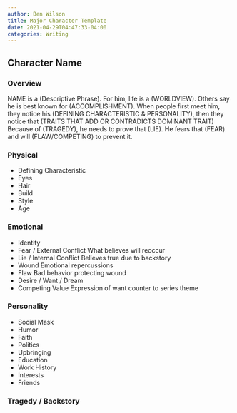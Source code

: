 ```yaml
---
author: Ben Wilson
title: Major Character Template
date: 2021-04-29T04:47:33-04:00
categories: Writing
---
```


## Character Name

### Overview 

NAME is a (Descriptive Phrase).
For him, life is a (WORLDVIEW).
Others say he is best known for (ACCOMPLISHMENT).
When people first meet him, they notice his (DEFINING CHARACTERISTIC & PERSONALITY), then they notice that (TRAITS THAT ADD OR CONTRADICTS DOMINANT TRAIT)
Because of (TRAGEDY), he needs to prove that (LIE).
He fears that (FEAR) and will (FLAW/COMPETING) to prevent it. 

### Physical

* Defining Characteristic
* Eyes
* Hair
* Build
* Style
* Age

### Emotional

* Identity
* Fear / External Conflict What believes will reoccur
* Lie / Internal Conflict Believes true due to backstory
* Wound Emotional repercussions
* Flaw Bad behavior protecting wound
* Desire / Want / Dream
* Competing Value Expression of want counter to series theme

### Personality

* Social Mask
* Humor
* Faith
* Politics
* Upbringing
* Education
* Work History
* Interests
* Friends

### Tragedy / Backstory


